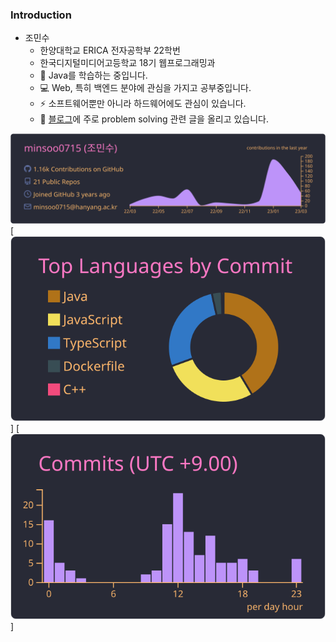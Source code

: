 

<!--
**minsoo0715/minsoo0715** is a ✨ _special_ ✨ repository because its `README.md` (this file) appears on your GitHub profile.
!-->



<!--
Here are some ideas to get you started:

- 🔭 I’m currently working on ...
- 👯 I’m looking to collaborate on ...
- 🤔 I’m looking for help with ...
- 💬 Ask me about ...
- 📫 How to reach me: ...
- 😄 Pronouns: ...
- ⚡ Fun fact: ...
-->

### Introduction

- 조민수
  - 한양대학교 ERICA 전자공학부 22학번
  - 한국디지털미디어고등학교 18기 웹프로그래밍과
  - 🌱 Java를 학습하는 중입니다.
  - 💻 Web, 특히 백엔드 분야에 관심을 가지고 공부중입니다.
  - ⚡ 소프트웨어뿐만 아니라 하드웨어에도 관심이 있습니다.
  - 📝 [블로그](https://blog.naver.com/minsoo0715)에 주로 problem solving 관련 글을 올리고 있습니다.
  
  
[![](https://raw.githubusercontent.com/minsoo0715/minsoo0715/main/profile-summary-card-output/dracula/0-profile-details.svg)]()
[![](https://raw.githubusercontent.com/minsoo0715/minsoo0715/main/profile-summary-card-output/dracula/2-most-commit-language.svg)]
[![](https://raw.githubusercontent.com/minsoo0715/minsoo0715/main/profile-summary-card-output/dracula/4-productive-time.svg)]
